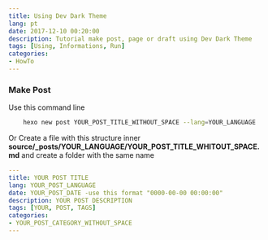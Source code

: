 ```yaml
---
title: Using Dev Dark Theme
lang: pt
date: 2017-12-10 00:20:00
description: Tutorial make post, page or draft using Dev Dark Theme
tags: [Using, Informations, Run]
categories:
- HowTo
---
```

### Make Post 
Use this command line
```bash
    hexo new post YOUR_POST_TITLE_WITHOUT_SPACE --lang=YOUR_LANGUAGE
```
Or Create a file with this structure inner **source/_posts/YOUR_LANGUAGE/YOUR_POST_TITLE_WHITOUT_SPACE.md** and create a folder with the same name
```yml
---
title: YOUR POST TITLE
lang: YOUR_POST_LANGUAGE
date: YOUR_POST_DATE -use this format "0000-00-00 00:00:00"
description: YOUR POST DESCRIPTION
tags: [YOUR, POST, TAGS]
categories:
- YOUR_POST_CATEGORY_WITHOUT_SPACE
---
```

